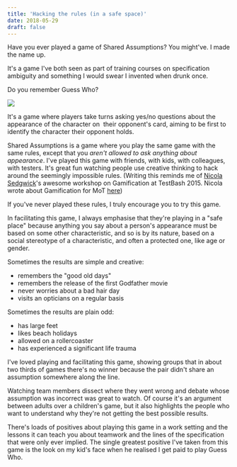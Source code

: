 ```yaml
---
title: 'Hacking the rules (in a safe space)'
date: 2018-05-29
draft: false
---
```


Have you ever played a game of Shared Assumptions? You might've. I made the name up.  
  
It's a game I've both seen as part of training courses on specification ambiguity and something I would swear I invented when drunk once.  
  
Do you remember Guess Who?  
  

![](/img/guess_who.jpg)

  
It's a game where players take turns asking yes/no questions about the appearance of the character on  their opponent's card, aiming to be first to identify the character their opponent holds.  
  
Shared Assumptions is a game where you play the same game with the same rules, except that you _aren't allowed to ask anything about appearance_. I've played this game with friends, with kids, with colleagues, with testers. It's great fun watching people use creative thinking to hack around the seemingly impossible rules. (Writing this reminds me of [Nicola Sedgwick](https://twitter.com/nicolasedgwick)'s awesome workshop on Gamification at TestBash 2015. Nicola wrote about Gamification for MoT [here](https://www.ministryoftesting.com/dojo/series/the-testing-planet-archive/lessons/gamification-and-software-testing))
  
If you've never played these rules, I truly encourage you to try this game.  
  
In facilitating this game, I always emphasise that they're playing in a "safe place" because anything you say about a person's appearance must be based on some other characteristic, and so is by its nature, based on a social stereotype of a characteristic, and often a protected one, like age or gender.  
  
Sometimes the results are simple and creative:  

*   remembers the "good old days"
*   remembers the release of the first Godfather movie
*   never worries about a bad hair day
*   visits an opticians on a regular basis

Sometimes the results are plain odd:

*   has large feet
*   likes beach holidays
*   allowed on a rollercoaster
*   has experienced a significant life trauma

I've loved playing and facilitating this game, showing groups that in about two thirds of games there's no winner because the pair didn't share an assumption somewhere along the line.  
  
Watching team members dissect where they went wrong and debate whose assumption was incorrect was great to watch. Of course it's an argument between adults over a children's game, but it also highlights the people who want to understand why they're not getting the best possible results.  
  
There's loads of positives about playing this game in a work setting and the lessons it can teach you about teamwork and the lines of the specification that were only ever implied. The single greatest positive I've taken from this game is the look on my kid's face when he realised I get paid to play Guess Who.